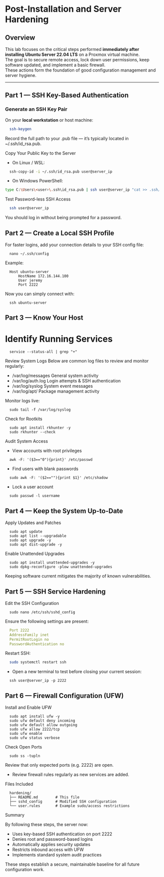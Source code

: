 # Post-Installation and Server Hardening

##  Overview
This lab focuses on the critical steps performed **immediately after installing Ubuntu Server 22.04 LTS** on a Proxmox virtual machine.  
The goal is to secure remote access, lock down user permissions, keep software updated, and implement a basic firewall.  
These actions form the foundation of good configuration management and server hygiene.

---

## Part 1 — SSH Key-Based Authentication

### Generate an SSH Key Pair
On your **local workstation** or host machine:
```bash
  ssh-keygen
```
Record the full path to your .pub file — it’s typically located in ~/.ssh/id_rsa.pub.

Copy Your Public Key to the Server
* On Linux / WSL:
```bash
  ssh-copy-id -i ~/.ssh/id_rsa.pub user@server_ip
```
* On Windows PowerShell:
```bash
type C:\Users\<user>\.ssh\id_rsa.pub | ssh user@server_ip "cat >> .ssh/authorized_keys"
```
Test Password-less SSH Access
```bash
  ssh user@server_ip
```
You should log in without being prompted for a password.

## Part 2 — Create a Local SSH Profile

For faster logins, add your connection details to your SSH config file:
```
  nano ~/.ssh/config
```
Example:
```
  Host ubuntu-server
      HostName 172.16.144.100
      User jeremy
      Port 2222
```
Now you can simply connect with:
```
  ssh ubuntu-server
```

## Part 3 — Know Your Host
# Identify Running Services
```
  service --status-all | grep "+"
```

Review System Logs
Below are common log files to review and monitor regularly:
* /var/log/messages	General system activity
* /var/log/auth.log	Login attempts & SSH authentication
* /var/log/syslog	System event messages
* /var/log/apt/	Package management activity

Monitor logs live:
```
  sudo tail -f /var/log/syslog
```
Check for Rootkits
```
  sudo apt install rkhunter -y
  sudo rkhunter --check
```
Audit System Access
* View accounts with root privileges
```
  awk -F: '($3=="0"){print}' /etc/passwd
```
* Find users with blank passwords
```
  sudo awk -F: '($2==""){print $1}' /etc/shadow
```
* Lock a user account
```
  sudo passwd -l username
```

## Part 4 — Keep the System Up-to-Date

Apply Updates and Patches
```
  sudo apt update
  sudo apt list --upgradable
  sudo apt upgrade -y
  sudo apt dist-upgrade -y
```
Enable Unattended Upgrades
```
  sudo apt install unattended-upgrades -y
  sudo dpkg-reconfigure -plow unattended-upgrades
```
Keeping software current mitigates the majority of known vulnerabilities.

## Part 5 — SSH Service Hardening
Edit the SSH Configuration
```
  sudo nano /etc/ssh/sshd_config
```
Ensure the following settings are present:
```yaml
  Port 2222
  AddressFamily inet
  PermitRootLogin no
  PasswordAuthentication no
```
Restart SSH:
```bash
  sudo systemctl restart ssh
```
 - Open a new terminal to test before closing your current session:
  ```
    ssh user@server_ip -p 2222
  ```
## Part 6 — Firewall Configuration (UFW)
Install and Enable UFW
```
  sudo apt install ufw -y
  sudo ufw default deny incoming
  sudo ufw default allow outgoing
  sudo ufw allow 2222/tcp
  sudo ufw enable
  sudo ufw status verbose
```

Check Open Ports
```
  sudo ss -tupln
```
Review that only expected ports (e.g. 2222) are open.
-  Review firewall rules regularly as new services are added.

 Files Included
```
  hardening/
  ├── README.md        # This file
  ├── sshd_config      # Modified SSH configuration
  └── user.rules       # Example sudo/access restrictions
```

Summary

By following these steps, the server now:
* Uses key-based SSH authentication on port 2222
* Denies root and password-based logins
* Automatically applies security updates
* Restricts inbound access with UFW
* Implements standard system audit practices

These steps establish a secure, maintainable baseline for all future configuration work.


